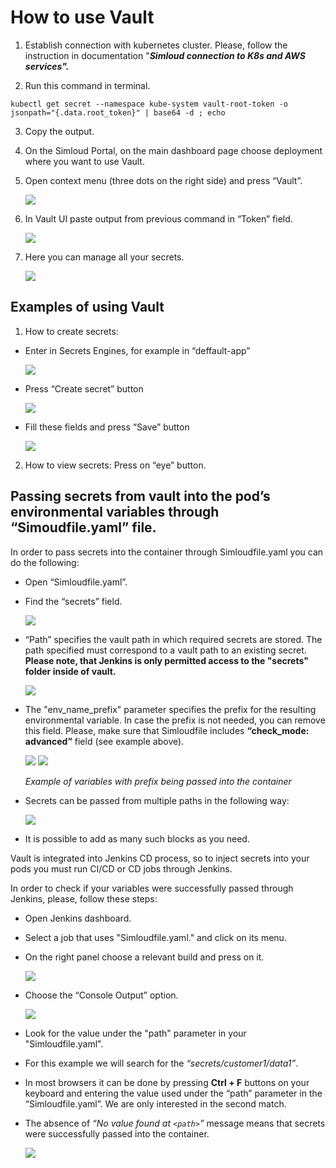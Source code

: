 # How to use Vault

1. Establish connection with kubernetes cluster. Please, follow the instruction in documentation "**_Simloud connection to K8s and AWS services"._**

2. Run this command in terminal.
```
kubectl get secret --namespace kube-system vault-root-token -o jsonpath="{.data.root_token}" | base64 -d ; echo
```
3. Copy the output.
4. On the Simloud Portal, on the main dashboard page choose deployment where you want to use Vault.
5. Open context menu (three dots on the right side) and press “Vault”.

   ![](/static/img/onboarding/how-to-use-vault/1.png)

6. In Vault UI paste output from previous command in “Token” field.

   ![](/static/img/onboarding/how-to-use-vault/image3.jpg)

7. Here you can manage all your secrets.

   ![](/static/img/onboarding/how-to-use-vault/image4.jpg)

## Examples of using Vault

1. How to create secrets:

- Enter in Secrets Engines, for example in “deffault-app”

  ![](/static/img/onboarding/how-to-use-vault/image5.jpg)

- Press “Create secret” button

  ![](/static/img/onboarding/how-to-use-vault/image6.jpg)

- Fill these fields and press “Save” button

  ![](/static/img/onboarding/how-to-use-vault/image7.png)

2. How to view secrets: Press on “eye” button.

## Passing secrets from vault into the pod’s environmental variables through “Simoudfile.yaml” file.

In order to pass secrets into the container through Simloudfile.yaml you can do the following:

- Open “Simloudfile.yaml”.

- Find the “secrets” field.

  ![](/static/img/onboarding/how-to-use-vault/image8.jpg)

- “Path” specifies the vault path in which required secrets are stored. The path specified must correspond to a vault path to an existing secret. **Please note, that Jenkins is only permitted access to the "secrets" folder inside of vault.**

  ![](/static/img/onboarding/how-to-use-vault/image9.png)

- The "env_name_prefix" parameter specifies the prefix for the resulting environmental variable. In case the prefix is not needed, you can remove this field. Please, make sure that Simloudfile includes **“check_mode: advanced”** field (see example above).

  ![](/static/img/onboarding/how-to-use-vault/image10.jpg)
  ![](/static/img/onboarding/how-to-use-vault/image11.png)

  _Example of variables with prefix being passed into the container_

- Secrets can be passed from multiple paths in the following way:

  ![](/static/img/onboarding/how-to-use-vault/image12.jpg)

- It is possible to add as many such blocks as you need. 

Vault is integrated into Jenkins CD process, so to inject secrets into your pods you must run CI/CD or CD jobs through Jenkins.

In order to check if your variables were successfully passed through Jenkins, please, follow these steps:

- Open Jenkins dashboard.

- Select a job that uses "Simloudfile.yaml." and click on its menu.

- On the right panel choose a relevant build and press on it.

  ![](/static/img/onboarding/how-to-use-vault/image13.jpg)

- Choose the “Console Output” option.

  ![](/static/img/onboarding/how-to-use-vault/image14.jpg)

- Look for the value under the "path" parameter in your "Simloudfile.yaml".

- For this example we will search for the _“secrets/customer1/data1”_.

- In most browsers it can be done by pressing **Ctrl + F** buttons on your keyboard and entering the value used under the “path” parameter in the “Simloudfile.yaml”. We are only interested in the second match.

- The absence of _“No value found at `<path>`”_ message means that secrets were successfully passed into the container.

  ![](/static/img/onboarding/how-to-use-vault/image15.jpg)
